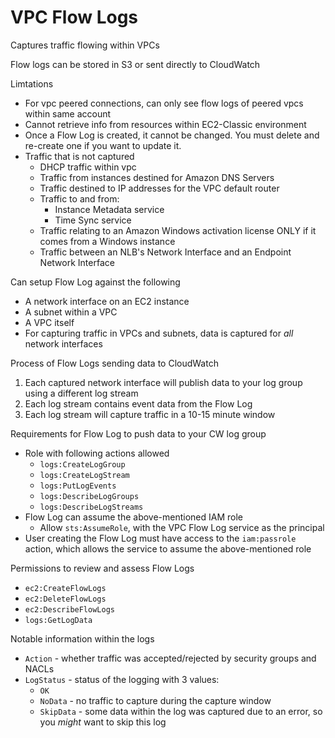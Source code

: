 # VPC Flow Logs

Captures traffic flowing within VPCs

Flow logs can be stored in S3 or sent directly to CloudWatch

Limtations
- For vpc peered connections, can only see flow logs of peered vpcs within same account
- Cannot retrieve info from resources within EC2-Classic environment
- Once a Flow Log is created, it cannot be changed. You must delete and re-create one if you want to update it.
- Traffic that is not captured
  - DHCP traffic within vpc
  - Traffic from instances destined for Amazon DNS Servers
  - Traffic destined to IP addresses for the VPC default router
  - Traffic to and from:
    - Instance Metadata service
    - Time Sync service
  - Traffic relating to an Amazon Windows activation license ONLY if it comes from a Windows instance
  - Traffic between an NLB's Network Interface and an Endpoint Network Interface

Can setup Flow Log against the following
- A network interface on an EC2 instance
- A subnet within a VPC
- A VPC itself
- For capturing traffic in VPCs and subnets, data is captured for *all* network interfaces

Process of Flow Logs sending data to CloudWatch
1. Each captured network interface will publish data to your log group using a different log stream
2. Each log stream contains event data from the Flow Log
3. Each log stream will capture traffic in a 10-15 minute window

Requirements for Flow Log to push data to your CW log group
- Role with following actions allowed
  - `logs:CreateLogGroup`
  - `logs:CreateLogStream`
  - `logs:PutLogEvents`
  - `logs:DescribeLogGroups`
  - `logs:DescribeLogStreams`
- Flow Log can assume the above-mentioned IAM role
  - Allow `sts:AssumeRole`, with the VPC Flow Log service as the principal
- User creating the Flow Log must have access to the `iam:passrole` action, which allows the service to assume the above-mentioned role

Permissions to review and assess Flow Logs
- `ec2:CreateFlowLogs`
- `ec2:DeleteFlowLogs`
- `ec2:DescribeFlowLogs`
- `logs:GetLogData`
  
Notable information within the logs
- `Action` - whether traffic was accepted/rejected by security groups and NACLs
- `LogStatus` - status of the logging with 3 values:
  - `OK`
  - `NoData` - no traffic to capture during the capture window
  - `SkipData` - some data within the log was captured due to an error, so you *might* want to skip this log
